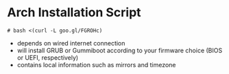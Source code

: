 Arch Installation Script
=======

```
# bash <(curl -L goo.gl/FGROHc)
```
* depends on wired internet connection
* will install GRUB or Gummiboot according to your firmware choice (BIOS or UEFI, respectively)
* contains local information such as mirrors and timezone
